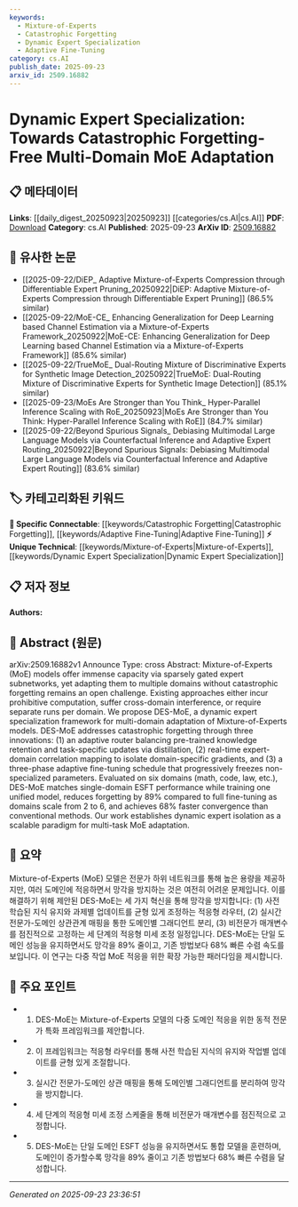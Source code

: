 ```yaml
---
keywords:
  - Mixture-of-Experts
  - Catastrophic Forgetting
  - Dynamic Expert Specialization
  - Adaptive Fine-Tuning
category: cs.AI
publish_date: 2025-09-23
arxiv_id: 2509.16882
---
```


<!-- KEYWORD_LINKING_METADATA:
{
  "processed_timestamp": "2025-09-23T23:36:51.276537",
  "vocabulary_version": "1.0",
  "selected_keywords": [
    "Mixture-of-Experts",
    "Catastrophic Forgetting",
    "Dynamic Expert Specialization",
    "Adaptive Fine-Tuning"
  ],
  "rejected_keywords": [],
  "similarity_scores": {
    "Mixture-of-Experts": 0.85,
    "Catastrophic Forgetting": 0.88,
    "Dynamic Expert Specialization": 0.9,
    "Adaptive Fine-Tuning": 0.8
  },
  "extraction_method": "AI_prompt_based",
  "budget_applied": true,
  "candidates_json": {
    "candidates": [
      {
        "surface": "Mixture-of-Experts",
        "canonical": "Mixture-of-Experts",
        "aliases": [
          "MoE"
        ],
        "category": "unique_technical",
        "rationale": "Central to the paper's methodology, offering a unique approach to model adaptation.",
        "novelty_score": 0.75,
        "connectivity_score": 0.68,
        "specificity_score": 0.8,
        "link_intent_score": 0.85
      },
      {
        "surface": "Catastrophic Forgetting",
        "canonical": "Catastrophic Forgetting",
        "aliases": [
          "Forgetting"
        ],
        "category": "specific_connectable",
        "rationale": "A critical challenge in multi-domain adaptation, relevant for linking to related research.",
        "novelty_score": 0.65,
        "connectivity_score": 0.78,
        "specificity_score": 0.82,
        "link_intent_score": 0.88
      },
      {
        "surface": "Dynamic Expert Specialization",
        "canonical": "Dynamic Expert Specialization",
        "aliases": [
          "DES"
        ],
        "category": "unique_technical",
        "rationale": "Introduces a novel framework that is central to the paper's contribution.",
        "novelty_score": 0.8,
        "connectivity_score": 0.7,
        "specificity_score": 0.85,
        "link_intent_score": 0.9
      },
      {
        "surface": "Adaptive Fine-Tuning",
        "canonical": "Adaptive Fine-Tuning",
        "aliases": [
          "Fine-Tuning"
        ],
        "category": "specific_connectable",
        "rationale": "A method for optimizing model performance, relevant to many adaptation strategies.",
        "novelty_score": 0.6,
        "connectivity_score": 0.75,
        "specificity_score": 0.78,
        "link_intent_score": 0.8
      }
    ],
    "ban_list_suggestions": [
      "method",
      "performance",
      "model"
    ]
  },
  "decisions": [
    {
      "candidate_surface": "Mixture-of-Experts",
      "resolved_canonical": "Mixture-of-Experts",
      "decision": "linked",
      "scores": {
        "novelty": 0.75,
        "connectivity": 0.68,
        "specificity": 0.8,
        "link_intent": 0.85
      }
    },
    {
      "candidate_surface": "Catastrophic Forgetting",
      "resolved_canonical": "Catastrophic Forgetting",
      "decision": "linked",
      "scores": {
        "novelty": 0.65,
        "connectivity": 0.78,
        "specificity": 0.82,
        "link_intent": 0.88
      }
    },
    {
      "candidate_surface": "Dynamic Expert Specialization",
      "resolved_canonical": "Dynamic Expert Specialization",
      "decision": "linked",
      "scores": {
        "novelty": 0.8,
        "connectivity": 0.7,
        "specificity": 0.85,
        "link_intent": 0.9
      }
    },
    {
      "candidate_surface": "Adaptive Fine-Tuning",
      "resolved_canonical": "Adaptive Fine-Tuning",
      "decision": "linked",
      "scores": {
        "novelty": 0.6,
        "connectivity": 0.75,
        "specificity": 0.78,
        "link_intent": 0.8
      }
    }
  ]
}
-->

# Dynamic Expert Specialization: Towards Catastrophic Forgetting-Free Multi-Domain MoE Adaptation

## 📋 메타데이터

**Links**: [[daily_digest_20250923|20250923]] [[categories/cs.AI|cs.AI]]
**PDF**: [Download](https://arxiv.org/pdf/2509.16882.pdf)
**Category**: cs.AI
**Published**: 2025-09-23
**ArXiv ID**: [2509.16882](https://arxiv.org/abs/2509.16882)

## 🔗 유사한 논문
- [[2025-09-22/DiEP_ Adaptive Mixture-of-Experts Compression through Differentiable Expert Pruning_20250922|DiEP: Adaptive Mixture-of-Experts Compression through Differentiable Expert Pruning]] (86.5% similar)
- [[2025-09-22/MoE-CE_ Enhancing Generalization for Deep Learning based Channel Estimation via a Mixture-of-Experts Framework_20250922|MoE-CE: Enhancing Generalization for Deep Learning based Channel Estimation via a Mixture-of-Experts Framework]] (85.6% similar)
- [[2025-09-22/TrueMoE_ Dual-Routing Mixture of Discriminative Experts for Synthetic Image Detection_20250922|TrueMoE: Dual-Routing Mixture of Discriminative Experts for Synthetic Image Detection]] (85.1% similar)
- [[2025-09-23/MoEs Are Stronger than You Think_ Hyper-Parallel Inference Scaling with RoE_20250923|MoEs Are Stronger than You Think: Hyper-Parallel Inference Scaling with RoE]] (84.7% similar)
- [[2025-09-22/Beyond Spurious Signals_ Debiasing Multimodal Large Language Models via Counterfactual Inference and Adaptive Expert Routing_20250922|Beyond Spurious Signals: Debiasing Multimodal Large Language Models via Counterfactual Inference and Adaptive Expert Routing]] (83.6% similar)

## 🏷️ 카테고리화된 키워드
**🔗 Specific Connectable**: [[keywords/Catastrophic Forgetting|Catastrophic Forgetting]], [[keywords/Adaptive Fine-Tuning|Adaptive Fine-Tuning]]
**⚡ Unique Technical**: [[keywords/Mixture-of-Experts|Mixture-of-Experts]], [[keywords/Dynamic Expert Specialization|Dynamic Expert Specialization]]

## 📋 저자 정보

**Authors:** 

## 📄 Abstract (원문)

arXiv:2509.16882v1 Announce Type: cross 
Abstract: Mixture-of-Experts (MoE) models offer immense capacity via sparsely gated expert subnetworks, yet adapting them to multiple domains without catastrophic forgetting remains an open challenge. Existing approaches either incur prohibitive computation, suffer cross-domain interference, or require separate runs per domain. We propose DES-MoE, a dynamic expert specialization framework for multi-domain adaptation of Mixture-of-Experts models. DES-MoE addresses catastrophic forgetting through three innovations: (1) an adaptive router balancing pre-trained knowledge retention and task-specific updates via distillation, (2) real-time expert-domain correlation mapping to isolate domain-specific gradients, and (3) a three-phase adaptive fine-tuning schedule that progressively freezes non-specialized parameters. Evaluated on six domains (math, code, law, etc.), DES-MoE matches single-domain ESFT performance while training one unified model, reduces forgetting by 89% compared to full fine-tuning as domains scale from 2 to 6, and achieves 68% faster convergence than conventional methods. Our work establishes dynamic expert isolation as a scalable paradigm for multi-task MoE adaptation.

## 📝 요약

Mixture-of-Experts (MoE) 모델은 전문가 하위 네트워크를 통해 높은 용량을 제공하지만, 여러 도메인에 적응하면서 망각을 방지하는 것은 여전히 어려운 문제입니다. 이를 해결하기 위해 제안된 DES-MoE는 세 가지 혁신을 통해 망각을 방지합니다: (1) 사전 학습된 지식 유지와 과제별 업데이트를 균형 있게 조정하는 적응형 라우터, (2) 실시간 전문가-도메인 상관관계 매핑을 통한 도메인별 그래디언트 분리, (3) 비전문가 매개변수를 점진적으로 고정하는 세 단계의 적응형 미세 조정 일정입니다. DES-MoE는 단일 도메인 성능을 유지하면서도 망각을 89% 줄이고, 기존 방법보다 68% 빠른 수렴 속도를 보입니다. 이 연구는 다중 작업 MoE 적응을 위한 확장 가능한 패러다임을 제시합니다.

## 🎯 주요 포인트

- 1. DES-MoE는 Mixture-of-Experts 모델의 다중 도메인 적응을 위한 동적 전문가 특화 프레임워크를 제안합니다.
- 2. 이 프레임워크는 적응형 라우터를 통해 사전 학습된 지식의 유지와 작업별 업데이트를 균형 있게 조절합니다.
- 3. 실시간 전문가-도메인 상관 매핑을 통해 도메인별 그래디언트를 분리하여 망각을 방지합니다.
- 4. 세 단계의 적응형 미세 조정 스케줄을 통해 비전문가 매개변수를 점진적으로 고정합니다.
- 5. DES-MoE는 단일 도메인 ESFT 성능을 유지하면서도 통합 모델을 훈련하며, 도메인이 증가할수록 망각을 89% 줄이고 기존 방법보다 68% 빠른 수렴을 달성합니다.


---

*Generated on 2025-09-23 23:36:51*